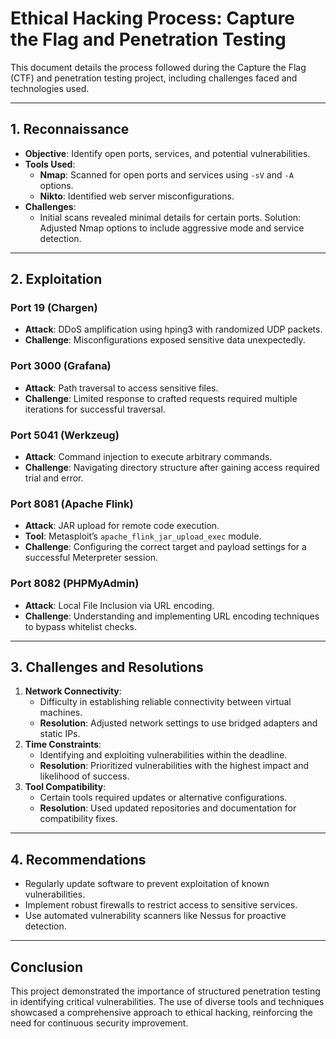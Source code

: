 # Ethical Hacking Process: Capture the Flag and Penetration Testing

This document details the process followed during the Capture the Flag (CTF) and penetration testing project, including challenges faced and technologies used.

---

## **1. Reconnaissance**
- **Objective**: Identify open ports, services, and potential vulnerabilities.
- **Tools Used**:
  - **Nmap**: Scanned for open ports and services using `-sV` and `-A` options.
  - **Nikto**: Identified web server misconfigurations.
- **Challenges**:
  - Initial scans revealed minimal details for certain ports. Solution: Adjusted Nmap options to include aggressive mode and service detection.

---

## **2. Exploitation**
### **Port 19 (Chargen)**
- **Attack**: DDoS amplification using hping3 with randomized UDP packets.
- **Challenge**: Misconfigurations exposed sensitive data unexpectedly.

### **Port 3000 (Grafana)**
- **Attack**: Path traversal to access sensitive files.
- **Challenge**: Limited response to crafted requests required multiple iterations for successful traversal.

### **Port 5041 (Werkzeug)**
- **Attack**: Command injection to execute arbitrary commands.
- **Challenge**: Navigating directory structure after gaining access required trial and error.

### **Port 8081 (Apache Flink)**
- **Attack**: JAR upload for remote code execution.
- **Tool**: Metasploit’s `apache_flink_jar_upload_exec` module.
- **Challenge**: Configuring the correct target and payload settings for a successful Meterpreter session.

### **Port 8082 (PHPMyAdmin)**
- **Attack**: Local File Inclusion via URL encoding.
- **Challenge**: Understanding and implementing URL encoding techniques to bypass whitelist checks.

---

## **3. Challenges and Resolutions**
1. **Network Connectivity**:
   - Difficulty in establishing reliable connectivity between virtual machines.
   - **Resolution**: Adjusted network settings to use bridged adapters and static IPs.
2. **Time Constraints**:
   - Identifying and exploiting vulnerabilities within the deadline.
   - **Resolution**: Prioritized vulnerabilities with the highest impact and likelihood of success.
3. **Tool Compatibility**:
   - Certain tools required updates or alternative configurations.
   - **Resolution**: Used updated repositories and documentation for compatibility fixes.

---

## **4. Recommendations**
- Regularly update software to prevent exploitation of known vulnerabilities.
- Implement robust firewalls to restrict access to sensitive services.
- Use automated vulnerability scanners like Nessus for proactive detection.

---

## **Conclusion**
This project demonstrated the importance of structured penetration testing in identifying critical vulnerabilities. The use of diverse tools and techniques showcased a comprehensive approach to ethical hacking, reinforcing the need for continuous security improvement.
